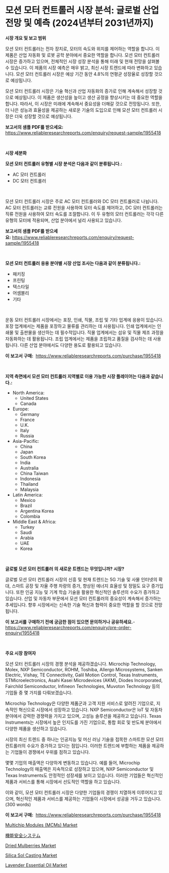 <p><h1>모션 모터 컨트롤러 시장 분석: 글로벌 산업 전망 및 예측 (2024년부터 2031년까지)</h1></p><p><strong>시장 개요 및 보고 범위</strong></p>
<p><p>모션 모터 컨트롤러는 전자 장치로, 모터의 속도와 위치를 제어하는 역할을 합니다. 이 제품은 산업 자동화 및 로봇 공학 분야에서 중요한 역할을 합니다. 모션 모터 컨트롤러 시장은 증가하고 있으며, 전체적인 시장 성장 분석을 통해 미래 및 현재 전망을 살펴볼 수 있습니다. 이 제품의 시장 예측은 매우 밝고, 최신 시장 트렌드에 따라 변화하고 있습니다. 모션 모터 컨트롤러 시장은 예상 기간 동안 4.8%의 연평균 성장율로 성장할 것으로 예상됩니다.</p><p>모션 모터 컨트롤러 시장은 기술 혁신과 산업 자동화의 증가로 인해 계속해서 성장할 것으로 예상됩니다. 이 제품은 생산성을 높이고 생산 공정을 향상시키는 데 중요한 역할을 합니다. 따라서, 이 시장은 미래에 계속해서 중요성을 더해갈 것으로 전망됩니다. 또한, 더 나은 성능과 효율성을 제공하는 새로운 기술의 도입으로 인해 모션 모터 컨트롤러 시장은 더욱 성장할 것으로 예상됩니다.</p></p>
<p><strong>보고서의 샘플 PDF를 받으세요:</strong> <a href="https://www.reliableresearchreports.com/enquiry/request-sample/1955418">https://www.reliableresearchreports.com/enquiry/request-sample/1955418</a></p>
<p>&nbsp;</p>
<p><strong>시장 세분화</strong></p>
<p><strong>모션 모터 컨트롤러 유형별 시장 분석은 다음과 같이 분류됩니다.:</strong></p>
<p><ul><li>AC 모터 컨트롤러</li><li>DC 모터 컨트롤러</li></ul></p>
<p>&nbsp;</p>
<p><p>모션 모터 컨트롤러 시장은 주로 AC 모터 컨트롤러와 DC 모터 컨트롤러로 나뉩니다. AC 모터 컨트롤러는 교류 전원을 사용하여 모터 속도를 제어하고, DC 모터 컨트롤러는 직류 전원을 사용하여 모터 속도를 조절합니다. 이 두 유형의 모터 컨트롤러는 각각 다른 유형의 모터에 적용되며, 산업 분야에서 널리 사용되고 있습니다.</p></p>
<p><strong>보고서의 샘플 PDF를 받으세요:</strong>&nbsp;<a href="https://www.reliableresearchreports.com/enquiry/request-sample/1955418">https://www.reliableresearchreports.com/enquiry/request-sample/1955418</a></p>
<p>&nbsp;</p>
<p><strong> 모션 모터 컨트롤러 응용 분야별 시장 산업 조사는 다음과 같이 분류됩니다.:</strong></p>
<p><ul><li>패키징</li><li>프린팅</li><li>텍스타일</li><li>어셈블리</li><li>기타</li></ul></p>
<p>&nbsp;</p>
<p><p>운동 모터 컨트롤러 시장에서는 포장, 인쇄, 직물, 조립 및 기타 업계에 응용이 있습니다. 포장 업계에서는 제품을 포장하고 물류를 관리하는 데 사용됩니다. 인쇄 업계에서는 인쇄물 및 출판물을 생산하는 데 필수적입니다. 직물 업계에서는 섬유 및 직물 제조 과정을 자동화하는 데 활용됩니다. 조립 업계에서는 제품을 조립하고 품질을 검사하는 데 사용됩니다. 다른 산업 분야에서도 다양한 용도로 활용되고 있습니다.</p></p>
<p><strong>이 보고서 구매:</strong>&nbsp; <a href="https://www.reliableresearchreports.com/purchase/1955418">https://www.reliableresearchreports.com/purchase/1955418</a></p>
<p>&nbsp;</p>
<p><strong>지역 측면에서 모션 모터 컨트롤러 지역별로 이용 가능한 시장 플레이어는 다음과 같습니다.:</strong></p>
<p><ul>
    <li>
        North America:
        <ul>
            <li>United States</li>
            <li>Canada</li>
        </ul>
    </li>
    <li>
        Europe:
        <ul>
            <li>Germany</li>
            <li>France</li>
            <li>U.K.</li>
            <li>Italy</li>
            <li>Russia</li>
        </ul>
    </li>
    <li>
        Asia-Pacific:
        <ul>
            <li>China</li>
            <li>Japan</li>
            <li>South Korea</li>
            <li>India</li>
            <li>Australia</li>
            <li>China Taiwan</li>
            <li>Indonesia</li>
            <li>Thailand</li>
            <li>Malaysia</li>
        </ul>
    </li>
    <li>
        Latin America:
        <ul>
            <li>Mexico</li>
            <li>Brazil</li>
            <li>Argentina Korea</li>
            <li>Colombia</li>
        </ul>
    </li>
    <li>
        Middle East & Africa:
        <ul>
            <li>Turkey</li>
            <li>Saudi</li>
            <li>Arabia</li>
            <li>UAE</li>
            <li>Korea</li>
        </ul>
    </li>
    </ul></p>
<p>&nbsp;</p>
<p><strong>글로벌 모션 모터 컨트롤러 의 새로운 트렌드는 무엇입니까? 시장?</strong></p>
<p><p>글로벌 모션 모터 컨트롤러 시장의 신흥 및 현재 트렌드는 5G 기술 및 사물 인터넷의 확대, 스마트 공장 및 자율 주행 차량의 증가, 향상된 에너지 효율성 및 정밀도 요구 증가입니다. 또한 인공 지능 및 기계 학습 기술을 활용한 혁신적인 솔루션의 수요가 증가하고 있습니다. 산업 및 자동차 부문에서 모션 모터 컨트롤러의 중요성이 계속해서 증가하는 추세입니다. 향후 시장에서는 신속한 기술 혁신과 협력이 중요한 역할을 할 것으로 전망됩니다.</p></p>
<p><strong>이 보고서를 구매하기 전에 궁금한 점이 있으면 문의하거나 공유하세요.</strong>- <a href="https://www.reliableresearchreports.com/enquiry/pre-order-enquiry/1955418">https://www.reliableresearchreports.com/enquiry/pre-order-enquiry/1955418</a></p>
<p>&nbsp;</p>
<p><strong>주요 시장 참여자</strong></p>
<p><p>모션 모터 컨트롤러 시장의 경쟁 분석을 제공하겠습니다. Microchip Technology, Molex, NXP Semiconductor, ROHM, Toshiba, Allergo Microsystems, Sanken Electric, Vishay, TE Connectivity, Galil Motion Control, Texas Instruments, STMicroelectronics, Asahi Kasei Microdevices (AKM), Diodes Incorporated, Fairchild Semiconductor, Infineon Technologies, Muvoton Technology 등의 기업들 중 몇 가지를 다뤄보겠습니다.</p><p>Microchip Technology은 다양한 제품군과 고객 지원 서비스로 알려진 기업으로, 지속적인 혁신으로 시장에서 성장하고 있습니다. NXP Semiconductor은 IoT 및 자동차 분야에서 강력한 경쟁력을 가지고 있으며, 고성능 솔루션을 제공하고 있습니다. Texas Instruments는 시장에서 높은 인지도를 가진 기업으로, 통합 회로 및 반도체 분야에서 다양한 제품을 생산하고 있습니다.</p><p>시장의 최신 트렌드 중 하나는 인공지능 및 머신 러닝 기술을 접목한 스마트한 모션 모터 컨트롤러의 수요가 증가하고 있다는 점입니다. 이러한 트렌드에 부합하는 제품을 제공하는 기업들이 경쟁에서 우위를 점하고 있습니다.</p><p>몇몇 기업의 매출액은 다양하게 변동하고 있습니다. 예를 들어, Microchip Technology의 매출액은 지속적으로 성장하고 있으며, NXP Semiconductor 및 Texas Instruments도 안정적인 성장세를 보이고 있습니다. 이러한 기업들은 혁신적인 제품과 서비스를 통해 시장에서 선도적인 역할을 하고 있습니다.</p><p>이와 같이, 모션 모터 컨트롤러 시장은 다양한 기업들의 경쟁이 치열하게 이루어지고 있으며, 혁신적인 제품과 서비스를 제공하는 기업들이 시장에서 성공을 거두고 있습니다. (300 words)</p></p>
<p><strong>이 보고서 구매:</strong>&nbsp;&nbsp;<a href="https://www.reliableresearchreports.com/purchase/1955418">https://www.reliableresearchreports.com/purchase/1955418</a></p>
<p><p><a href="https://issuu.com/reportprime-2/docs/multichip-modules-mcms-market-size-2030.pptx">Multichip Modules (MCMs) Market</a></p><p><a href="https://github.com/adcxff01450218/Market-Research-Report-List-1/blob/main/7732869191158.md">機能安全システム</a></p><p><a href="https://view.publitas.com/reportprime-1/decoding-the-dried-mulberries-market-a-deep-dive-into-the-latest-market-trends-market-segmentation-and-competitive-analysis/">Dried Mulberries Market</a></p><p><a href="https://changeable-paste-463.notion.site/Silica-Sol-Casting-Market-Analysis-and-Market-Size-Global-Industry-Overview-Market-Segmentation-an-553bb3027e0a4945a928820646daeaaa">Silica Sol Casting Market</a></p><p><a href="https://issuu.com/reportprime-2/docs/lavender-essential-oil-market-size-2030.pptx">Lavender Essential Oil Market</a></p></p>
